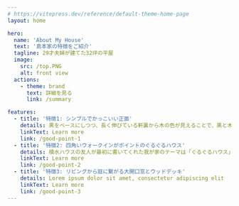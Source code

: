 ```yaml
---
# https://vitepress.dev/reference/default-theme-home-page
layout: home

hero:
  name: 'About My House'
  text: '島本家の特徴をご紹介'
  tagline: 29才夫婦が建てた32坪の平屋
  image:
    src: /top.PNG
    alt: front view
  actions:
    - theme: brand
      text: 詳細を見る
      link: /summary

features:
  - title: '特徴1: シンプルでかっこいい正面'
    details: 黒をベースにしつつ、長く伸びている軒裏から木の色が見えることで、黒と木のシンプルでかっこよくまとまりました
    linkText: Learn more
    link: /good-point-1
  - title: '特徴2: 四角いウォークインがポイントのぐるぐるハウス'
    details: 積水ハウスの友人が最初に書いてくれた我が家のテーマは「ぐるぐるハウス」
    linkText: Learn more
    link: /good-point-2
  - title: '特徴3: リビングから庭に繋がる大開口窓とウッドデッキ'
    details: Lorem ipsum dolor sit amet, consectetur adipiscing elit
    linkText: Learn more
    link: /good-point-3
---
```

